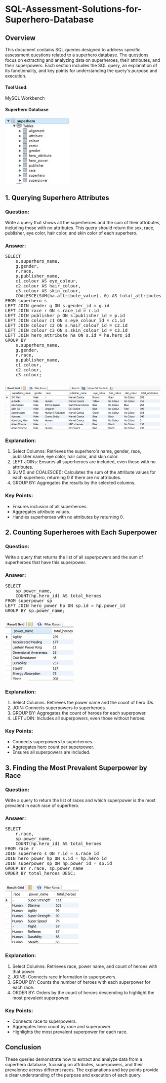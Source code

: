 # SQL-Assessment-Solutions-for-Superhero-Database

## Overview
This document contains SQL queries designed to address specific assessment questions related to a superhero database. The questions focus on extracting and analyzing data on superheroes, their attributes, and their superpowers. Each section includes the SQL query, an explanation of its functionality, and key points for understanding the query's purpose and execution.

#### Tool Used:
MySQL Workbench

#### Superhero Database
![](Images/table.JPG)

## 1. Querying Superhero Attributes
### Question:
Write a query that shows all the superheroes and the sum of their attributes, including those with no attributes. This query should return the sex, race, publisher, eye color, hair color, and skin color of each superhero.

### Answer:
<pre>
SELECT 
    s.superhero_name, 
    g.gender, 
    r.race, 
    p.publisher_name, 
    c1.colour AS eye_colour, 
    c2.colour AS hair_colour, 
    c3.colour AS skin_colour,
    COALESCE(SUM(ha.attribute_value), 0) AS total_attributes
FROM superhero s
LEFT JOIN gender g ON s.gender_id = g.id
LEFT JOIN race r ON s.race_id = r.id
LEFT JOIN publisher p ON s.publisher_id = p.id
LEFT JOIN colour c1 ON s.eye_colour_id = c1.id
LEFT JOIN colour c2 ON s.hair_colour_id = c2.id
LEFT JOIN colour c3 ON s.skin_colour_id = c3.id
LEFT JOIN hero_attribute ha ON s.id = ha.hero_id
GROUP BY 
    s.superhero_name, 
    g.gender, 
    r.race, 
    p.publisher_name, 
    c1.colour, 
    c2.colour, 
    c3.colour;
  </pre>

![](Images/sol_1.JPG)


### Explanation:
1. Select Columns: Retrieves the superhero's name, gender, race, publisher name, eye color, hair color, and skin color.
2. LEFT JOINs: Ensures all superheroes are included, even those with no attributes.
3. SUM() and COALESCE(): Calculates the sum of the attribute values for each superhero, returning 0 if there are no attributes.
4. GROUP BY: Aggregates the results by the selected columns.

### Key Points:
- Ensures inclusion of all superheroes.
- Aggregates attribute values.
- Handles superheroes with no attributes by returning 0.


## 2. Counting Superheroes with Each Superpower
### Question:
Write a query that returns the list of all superpowers and the sum of superheroes that have this superpower.

### Answer:
<pre>
SELECT 
    sp.power_name,
    COUNT(hp.hero_id) AS total_heroes
FROM superpower sp
LEFT JOIN hero_power hp ON sp.id = hp.power_id
GROUP BY sp.power_name;
  </pre>

![](Images/sol_2.JPG)

### Explanation:
1. Select Columns: Retrieves the power name and the count of hero IDs.
2. JOIN: Connects superpowers to superheroes.
3. GROUP BY: Aggregates the count of heroes for each superpower.
4. LEFT JOIN: Includes all superpowers, even those without heroes.

### Key Points:
- Connects superpowers to superheroes.
- Aggregates hero count per superpower.
- Ensures all superpowers are included.


## 3. Finding the Most Prevalent Superpower by Race
### Question:
Write a query to return the list of races and which superpower is the most prevalent in each race of superhero.

### Answer:
<pre>
SELECT 
    r.race,
    sp.power_name,
    COUNT(hp.hero_id) AS total_heroes
FROM race r
JOIN superhero s ON r.id = s.race_id
JOIN hero_power hp ON s.id = hp.hero_id
JOIN superpower sp ON hp.power_id = sp.id
GROUP BY r.race, sp.power_name
ORDER BY total_heroes DESC;
  </pre>

![](Images/sol_3.JPG)

### Explanation:
1. Select Columns: Retrieves race, power name, and count of heroes with that power.
2. JOINS: Connects race information to superpowers.
3. GROUP BY: Counts the number of heroes with each superpower for each race.
4. ORDER BY: Orders by the count of heroes descending to highlight the most prevalent superpower.

### Key Points:
- Connects race to superpowers.
- Aggregates hero count by race and superpower.
- Highlights the most prevalent superpower for each race.

## Conclusion
These queries demonstrate how to extract and analyze data from a superhero database, focusing on attributes, superpowers, and their prevalence across different races. The explanations and key points provide a clear understanding of the purpose and execution of each query.
